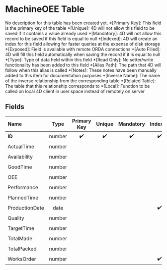 ﻿# MachineOEE Table
No description for this table has been created yet.
*[Primary Key]: This field is the primary key of the table
*[Unique]: 4D will not allow this field to be saved if it contains a value already used
*[Mandatory]: 4D will not allow this record to be saved if this field is equal to null
*[Indexed]: 4D will create an index for this field allowing for faster queries at the expense of disk storage
*[Exposed]: Field is available with remote ORDA connections
*[Auto Filled]: 4D will fill this field automatically when saving the record if it is equal to null
*[Type]: Type of data held within this field
*[Read Only]: No setter/write functionality has been added to this field
*[Alias Path]: The path that 4D will follow when this alias is called
*[Notes]: These notes have been manually added to this item for documentation purposes
*[Inverse Name]: The name of the inverse relationship from the corresponding table
*[Related Table]: The table that this relationship corresponds to
*[Local]: Function to be called on local 4D client in user space instead of remotely on server
## Fields

|Name|Type|Primary Key|Unique|Mandatory|Indexed|Exposed|Auto Filled|Notes|
|:---|:---:|:---:|:---:|:---:|:---:|:---:|:---:|:---:|
|**ID**|number|✔️|✔️|✔️|✔️|✔️|✔️||
|ActualTime|number|||||✔️|||
|Availability|number|||||✔️|||
|GoodTime|number|||||✔️|||
|OEE|number|||||✔️|||
|Performance|number|||||✔️|||
|PlannedTime|number|||||✔️|||
|ProductionDate|date||||✔️|✔️|||
|Quality|number|||||✔️|||
|TargetTime|number|||||✔️|||
|TotalMade|number|||||✔️|||
|TotalPacked|number|||||✔️|||
|WorksOrder|number||||✔️|✔️|||